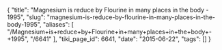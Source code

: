 {
    "title": "Magnesium is reduce by Flourine in many places in the body - 1995",
    "slug": "magnesium-is-reduce-by-flourine-in-many-places-in-the-body-1995",
    "aliases": [
        "/Magnesium+is+reduce+by+Flourine+in+many+places+in+the+body+-+1995",
        "/6641"
    ],
    "tiki_page_id": 6641,
    "date": "2015-06-22",
    "tags": []
}